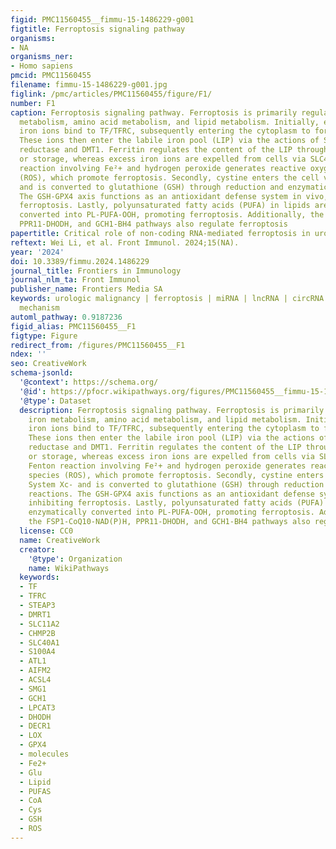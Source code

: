 ```yaml
---
figid: PMC11560455__fimmu-15-1486229-g001
figtitle: Ferroptosis signaling pathway
organisms:
- NA
organisms_ner:
- Homo sapiens
pmcid: PMC11560455
filename: fimmu-15-1486229-g001.jpg
figlink: /pmc/articles/PMC11560455/figure/F1/
number: F1
caption: Ferroptosis signaling pathway. Ferroptosis is primarily regulated by iron
  metabolism, amino acid metabolism, and lipid metabolism. Initially, extracellular
  iron ions bind to TF/TFRC, subsequently entering the cytoplasm to form endosomes.
  These ions then enter the labile iron pool (LIP) via the actions of STEAP3 metal
  reductase and DMT1. Ferritin regulates the content of the LIP through autophagy
  or storage, whereas excess iron ions are expelled from cells via SLC40A1. The Fenton
  reaction involving Fe²+ and hydrogen peroxide generates reactive oxygen species
  (ROS), which promote ferroptosis. Secondly, cystine enters the cell via System Xc-
  and is converted to glutathione (GSH) through reduction and enzymatic reactions.
  The GSH-GPX4 axis functions as an antioxidant defense system in vivo, inhibiting
  ferroptosis. Lastly, polyunsaturated fatty acids (PUFA) in lipids are enzymatically
  converted into PL-PUFA-OOH, promoting ferroptosis. Additionally, the FSP1-CoQ10-NAD(P)H,
  PPR11-DHODH, and GCH1-BH4 pathways also regulate ferroptosis
papertitle: Critical role of non-coding RNA-mediated ferroptosis in urologic malignancies
reftext: Wei Li, et al. Front Immunol. 2024;15(NA).
year: '2024'
doi: 10.3389/fimmu.2024.1486229
journal_title: Frontiers in Immunology
journal_nlm_ta: Front Immunol
publisher_name: Frontiers Media SA
keywords: urologic malignancy | ferroptosis | miRNA | lncRNA | circRNA | molecular
  mechanism
automl_pathway: 0.9187236
figid_alias: PMC11560455__F1
figtype: Figure
redirect_from: /figures/PMC11560455__F1
ndex: ''
seo: CreativeWork
schema-jsonld:
  '@context': https://schema.org/
  '@id': https://pfocr.wikipathways.org/figures/PMC11560455__fimmu-15-1486229-g001.html
  '@type': Dataset
  description: Ferroptosis signaling pathway. Ferroptosis is primarily regulated by
    iron metabolism, amino acid metabolism, and lipid metabolism. Initially, extracellular
    iron ions bind to TF/TFRC, subsequently entering the cytoplasm to form endosomes.
    These ions then enter the labile iron pool (LIP) via the actions of STEAP3 metal
    reductase and DMT1. Ferritin regulates the content of the LIP through autophagy
    or storage, whereas excess iron ions are expelled from cells via SLC40A1. The
    Fenton reaction involving Fe²+ and hydrogen peroxide generates reactive oxygen
    species (ROS), which promote ferroptosis. Secondly, cystine enters the cell via
    System Xc- and is converted to glutathione (GSH) through reduction and enzymatic
    reactions. The GSH-GPX4 axis functions as an antioxidant defense system in vivo,
    inhibiting ferroptosis. Lastly, polyunsaturated fatty acids (PUFA) in lipids are
    enzymatically converted into PL-PUFA-OOH, promoting ferroptosis. Additionally,
    the FSP1-CoQ10-NAD(P)H, PPR11-DHODH, and GCH1-BH4 pathways also regulate ferroptosis
  license: CC0
  name: CreativeWork
  creator:
    '@type': Organization
    name: WikiPathways
  keywords:
  - TF
  - TFRC
  - STEAP3
  - DMRT1
  - SLC11A2
  - CHMP2B
  - SLC40A1
  - S100A4
  - ATL1
  - AIFM2
  - ACSL4
  - SMG1
  - GCH1
  - LPCAT3
  - DHODH
  - DECR1
  - LOX
  - GPX4
  - molecules
  - Fe2+
  - Glu
  - Lipid
  - PUFAS
  - CoA
  - Cys
  - GSH
  - ROS
---
```

